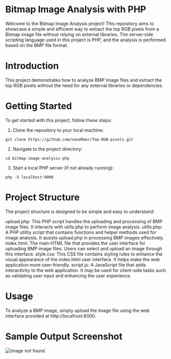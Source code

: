 # Bitmap Image Analysis with PHP

Welcome to the Bitmap Image Analysis project! This repository aims to showcase a simple and efficient way to extract the top RGB pixels from a Bitmap image file without relying on external libraries. The server-side scripting language used in this project is PHP, and the analysis is performed based on the BMP file format.


# Introduction
This project demonstrates how to analyze BMP image files and extract the top RGB pixels without the need for any external libraries or dependencies.

# Getting Started
To get started with this project, follow these steps:

1. Clone the repository to your local machine:

```shell
git clone https://github.com/naveMaor/Top-RGB-pixels.git
```


2. Navigate to the project directory:
```shell
cd bitmap-image-analysis-php
```


3. Start a local PHP server (if not already running):
```shell
php -S localhost:8000
```

# Project Structure
The project structure is designed to be simple and easy to understand:

upload.php: This PHP script handles the uploading and processing of BMP image files. It interacts with utills.php to perform image analysis.
utills.php: A PHP utility script that contains functions and helper methods used for image analysis. It assists upload.php in processing BMP images effectively.
index.html: The main HTML file that provides the user interface for uploading BMP image files. Users can select and upload an image through this interface.
style.css: This CSS file contains styling rules to enhance the visual appearance of the index.html user interface. It helps make the web application more user-friendly.
script.js: A JavaScript file that adds interactivity to the web application. It may be used for client-side tasks such as validating user input and enhancing the user experience.

# Usage
To analyze a BMP image, simply upload the image file using the web interface provided at http://localhost:8000.

# Sample Output Screenshot


![image not found](https://i.ibb.co/qrLfmWn/1.png)
